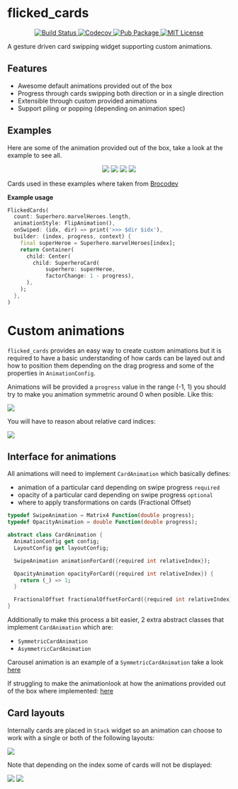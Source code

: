 # flicked_cards

<p align="center">
<a href="https://github.com/DanielCardonaRojas/flicked_cards/actions/workflows/test.yaml">
<img alt="Build Status" src="https://github.com/DanielCardonaRojas/flicked_cards/actions/workflows/test.yaml/badge.svg">
</a>
<a href="https://codecov.io/gh/DanielCardonaRojas/flicked_cards">
  <img alt="Codecov" src="https://codecov.io/gh/DanielCardonaRojas/flicked_cards/branch/main/graph/badge.svg?token=NBJEUBQLZR">
</a>

<a href="https://pub.dartlang.org/packages/flicked_cards">
    <img alt="Pub Package" src="https://img.shields.io/pub/v/flicked_cards.svg">
</a>


<a href="https://opensource.org/licenses/MIT">
<img alt="MIT License" src="https://img.shields.io/badge/License-MIT-blue.svg">
</a>

</p>

A gesture driven card swipping widget supporting custom animations.

## Features

- Awesome default animations provided out of the box
- Progress through cards swipping both direction or in a single direction
- Extensible through custom provided animations
- Support piling or popping (depending on animation spec)


## Examples

Here are some of the animation provided out of the box, take a look at the example to see all.

<div align="center">
  <img src="https://github.com/DanielCardonaRojas/flicked_cards/raw/main/roll_animation.gif">
  <img src="https://github.com/DanielCardonaRojas/flicked_cards/raw/main/flip_animation.gif">
  <img src="https://github.com/DanielCardonaRojas/flicked_cards/raw/main/carousel_animation.gif">
  <img src="https://github.com/DanielCardonaRojas/flicked_cards/raw/main/deck_reversible_animation.gif">
</div>

Cards used in these examples where taken from [Brocodev](https://github.com/brocodev/flutter_projects) 

**Example usage**
```dart
FlickedCards(
  count: Superhero.marvelHeroes.length,
  animationStyle: FlipAnimation(),
  onSwiped: (idx, dir) => print('>>> $dir $idx'),
  builder: (index, progress, context) {
    final superHeroe = Superhero.marvelHeroes[index];
    return Container(
      child: Center(
        child: SuperheroCard(
            superhero: superHeroe,
            factorChange: 1 - progress),
      ),
    );
  },
)
```

# Custom animations

`flicked_cards` provides an easy way to create custom animations but it is required to have a basic understanding
of how cards can be layed out and how to position them depending on the drag progress and some of the properties in `AnimationConfig`.


Animations will be provided a `progress` value in the range (-1, 1) you should try to make you animation symmetric around 0
when posible. Like this:

![](https://github.com/DanielCardonaRojas/flicked_cards/raw/main/current_card_animation.png)

You will have to reason about relative card indices:

![](https://github.com/DanielCardonaRojas/flicked_cards/raw/main/card_indices.png)

## Interface for animations

All animations will need to implement `CardAnimation` which basically
defines: 

- animation of a particular card depending on swipe progress `required` 
- opacity of a particular card depending on swipe progress `optional` 
- where to apply transformations on cards (Fractional Offset) 

```dart
typedef SwipeAnimation = Matrix4 Function(double progress);
typedef OpacityAnimation = double Function(double progress);

abstract class CardAnimation {
  AnimationConfig get config;
  LayoutConfig get layoutConfig;

  SwipeAnimation animationForCard({required int relativeIndex});

  OpacityAnimation opacityForCard({required int relativeIndex}) {
    return (_) => 1;
  }

  FractionalOffset fractionalOffsetForCard({required int relativeIndex});
}
```

Additionally to make this process a bit easier, 2 extra abstract classes that implement 
`CardAnimation` which are:

- `SymmetricCardAnimation`
- `AsymmetricCardAnimation`

Carousel animation is an example of a `SymmetricCardAnimation` take a look [here](https://github.com/DanielCardonaRojas/flicked_cards/blob/main/lib/src/animations/carousel_animation.dart)

If struggling to make the animationlook at how the animations provided out of the box where implemented: [here](https://github.com/DanielCardonaRojas/flicked_cards/tree/main/lib/src/animations)

## Card layouts

Internally cards are placed in `Stack` widget so an animation can choose to work with a single or both of the following 
layouts:

![](https://github.com/DanielCardonaRojas/flicked_cards/raw/main/card_layouts.png)

Note that depending on the index some of cards will not be displayed:

![](https://github.com/DanielCardonaRojas/flicked_cards/raw/main/cards_initial_layout.png)
![](https://github.com/DanielCardonaRojas/flicked_cards/raw/main/cards_final_layout.png)



